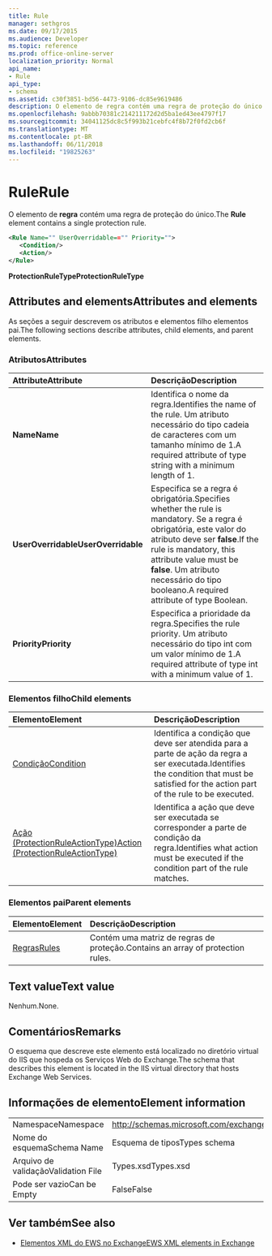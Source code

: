 ```yaml
---
title: Rule
manager: sethgros
ms.date: 09/17/2015
ms.audience: Developer
ms.topic: reference
ms.prod: office-online-server
localization_priority: Normal
api_name:
- Rule
api_type:
- schema
ms.assetid: c30f3851-bd56-4473-9106-dc85e9619486
description: O elemento de regra contém uma regra de proteção do único.
ms.openlocfilehash: 9abbb70381c214211172d2d5ba1ed43ee4797f17
ms.sourcegitcommit: 34041125dc8c5f993b21cebfc4f8b72f0fd2cb6f
ms.translationtype: MT
ms.contentlocale: pt-BR
ms.lasthandoff: 06/11/2018
ms.locfileid: "19825263"
---
```

# <a name="rule"></a><span data-ttu-id="61343-103">Rule</span><span class="sxs-lookup"><span data-stu-id="61343-103">Rule</span></span>

<span data-ttu-id="61343-104">O elemento de **regra** contém uma regra de proteção do único.</span><span class="sxs-lookup"><span data-stu-id="61343-104">The **Rule** element contains a single protection rule.</span></span> 
  
```XML
<Rule Name="" UserOverridable=="" Priority="">
   <Condition/>
   <Action/>
</Rule>
```

 <span data-ttu-id="61343-105">**ProtectionRuleType**</span><span class="sxs-lookup"><span data-stu-id="61343-105">**ProtectionRuleType**</span></span>
## <a name="attributes-and-elements"></a><span data-ttu-id="61343-106">Attributes and elements</span><span class="sxs-lookup"><span data-stu-id="61343-106">Attributes and elements</span></span>

<span data-ttu-id="61343-107">As seções a seguir descrevem os atributos e elementos filho elementos pai.</span><span class="sxs-lookup"><span data-stu-id="61343-107">The following sections describe attributes, child elements, and parent elements.</span></span>
  
### <a name="attributes"></a><span data-ttu-id="61343-108">Atributos</span><span class="sxs-lookup"><span data-stu-id="61343-108">Attributes</span></span>

|<span data-ttu-id="61343-109">**Attribute**</span><span class="sxs-lookup"><span data-stu-id="61343-109">**Attribute**</span></span>|<span data-ttu-id="61343-110">**Descrição**</span><span class="sxs-lookup"><span data-stu-id="61343-110">**Description**</span></span>|
|:-----|:-----|
|<span data-ttu-id="61343-111">**Name**</span><span class="sxs-lookup"><span data-stu-id="61343-111">**Name**</span></span> <br/> |<span data-ttu-id="61343-112">Identifica o nome da regra.</span><span class="sxs-lookup"><span data-stu-id="61343-112">Identifies the name of the rule.</span></span> <span data-ttu-id="61343-113">Um atributo necessário do tipo cadeia de caracteres com um tamanho mínimo de 1.</span><span class="sxs-lookup"><span data-stu-id="61343-113">A required attribute of type string with a minimum length of 1.</span></span>  <br/> |
|<span data-ttu-id="61343-114">**UserOverridable**</span><span class="sxs-lookup"><span data-stu-id="61343-114">**UserOverridable**</span></span> <br/> |<span data-ttu-id="61343-115">Especifica se a regra é obrigatória.</span><span class="sxs-lookup"><span data-stu-id="61343-115">Specifies whether the rule is mandatory.</span></span> <span data-ttu-id="61343-116">Se a regra é obrigatória, este valor do atributo deve ser **false**.</span><span class="sxs-lookup"><span data-stu-id="61343-116">If the rule is mandatory, this attribute value must be **false**.</span></span> <span data-ttu-id="61343-117">Um atributo necessário do tipo booleano.</span><span class="sxs-lookup"><span data-stu-id="61343-117">A required attribute of type Boolean.</span></span>  <br/> |
|<span data-ttu-id="61343-118">**Priority**</span><span class="sxs-lookup"><span data-stu-id="61343-118">**Priority**</span></span> <br/> |<span data-ttu-id="61343-119">Especifica a prioridade da regra.</span><span class="sxs-lookup"><span data-stu-id="61343-119">Specifies the rule priority.</span></span> <span data-ttu-id="61343-120">Um atributo necessário do tipo int com um valor mínimo de 1.</span><span class="sxs-lookup"><span data-stu-id="61343-120">A required attribute of type int with a minimum value of 1.</span></span>  <br/> |
   
### <a name="child-elements"></a><span data-ttu-id="61343-121">Elementos filho</span><span class="sxs-lookup"><span data-stu-id="61343-121">Child elements</span></span>

|<span data-ttu-id="61343-122">**Elemento**</span><span class="sxs-lookup"><span data-stu-id="61343-122">**Element**</span></span>|<span data-ttu-id="61343-123">**Descrição**</span><span class="sxs-lookup"><span data-stu-id="61343-123">**Description**</span></span>|
|:-----|:-----|
|[<span data-ttu-id="61343-124">Condição</span><span class="sxs-lookup"><span data-stu-id="61343-124">Condition</span></span>](condition.md) <br/> |<span data-ttu-id="61343-125">Identifica a condição que deve ser atendida para a parte de ação da regra a ser executada.</span><span class="sxs-lookup"><span data-stu-id="61343-125">Identifies the condition that must be satisfied for the action part of the rule to be executed.</span></span>  <br/> |
|[<span data-ttu-id="61343-126">Ação (ProtectionRuleActionType)</span><span class="sxs-lookup"><span data-stu-id="61343-126">Action (ProtectionRuleActionType)</span></span>](action-protectionruleactiontype.md) <br/> |<span data-ttu-id="61343-127">Identifica a ação que deve ser executada se corresponder a parte de condição da regra.</span><span class="sxs-lookup"><span data-stu-id="61343-127">Identifies what action must be executed if the condition part of the rule matches.</span></span>  <br/> |
   
### <a name="parent-elements"></a><span data-ttu-id="61343-128">Elementos pai</span><span class="sxs-lookup"><span data-stu-id="61343-128">Parent elements</span></span>

|<span data-ttu-id="61343-129">**Elemento**</span><span class="sxs-lookup"><span data-stu-id="61343-129">**Element**</span></span>|<span data-ttu-id="61343-130">**Descrição**</span><span class="sxs-lookup"><span data-stu-id="61343-130">**Description**</span></span>|
|:-----|:-----|
|[<span data-ttu-id="61343-131">Regras</span><span class="sxs-lookup"><span data-stu-id="61343-131">Rules </span></span>](rules-ex15websvcsotherref.md) <br/> |<span data-ttu-id="61343-132">Contém uma matriz de regras de proteção.</span><span class="sxs-lookup"><span data-stu-id="61343-132">Contains an array of protection rules.</span></span>  <br/> |
   
## <a name="text-value"></a><span data-ttu-id="61343-133">Text value</span><span class="sxs-lookup"><span data-stu-id="61343-133">Text value</span></span>

<span data-ttu-id="61343-134">Nenhum.</span><span class="sxs-lookup"><span data-stu-id="61343-134">None.</span></span>
  
## <a name="remarks"></a><span data-ttu-id="61343-135">Comentários</span><span class="sxs-lookup"><span data-stu-id="61343-135">Remarks</span></span>

<span data-ttu-id="61343-136">O esquema que descreve este elemento está localizado no diretório virtual do IIS que hospeda os Serviços Web do Exchange.</span><span class="sxs-lookup"><span data-stu-id="61343-136">The schema that describes this element is located in the IIS virtual directory that hosts Exchange Web Services.</span></span>
  
## <a name="element-information"></a><span data-ttu-id="61343-137">Informações de elemento</span><span class="sxs-lookup"><span data-stu-id="61343-137">Element information</span></span>

|||
|:-----|:-----|
|<span data-ttu-id="61343-138">Namespace</span><span class="sxs-lookup"><span data-stu-id="61343-138">Namespace</span></span>  <br/> |http://schemas.microsoft.com/exchange/services/2006/types  <br/> |
|<span data-ttu-id="61343-139">Nome do esquema</span><span class="sxs-lookup"><span data-stu-id="61343-139">Schema Name</span></span>  <br/> |<span data-ttu-id="61343-140">Esquema de tipos</span><span class="sxs-lookup"><span data-stu-id="61343-140">Types schema</span></span>  <br/> |
|<span data-ttu-id="61343-141">Arquivo de validação</span><span class="sxs-lookup"><span data-stu-id="61343-141">Validation File</span></span>  <br/> |<span data-ttu-id="61343-142">Types.xsd</span><span class="sxs-lookup"><span data-stu-id="61343-142">Types.xsd</span></span>  <br/> |
|<span data-ttu-id="61343-143">Pode ser vazio</span><span class="sxs-lookup"><span data-stu-id="61343-143">Can be Empty</span></span>  <br/> |<span data-ttu-id="61343-144">False</span><span class="sxs-lookup"><span data-stu-id="61343-144">False</span></span>  <br/> |
   
## <a name="see-also"></a><span data-ttu-id="61343-145">Ver também</span><span class="sxs-lookup"><span data-stu-id="61343-145">See also</span></span>



- [<span data-ttu-id="61343-146">Elementos XML do EWS no Exchange</span><span class="sxs-lookup"><span data-stu-id="61343-146">EWS XML elements in Exchange</span></span>](ews-xml-elements-in-exchange.md)

